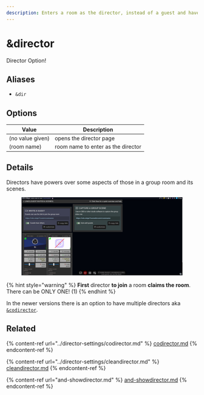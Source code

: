 ```yaml
---
description: Enters a room as the director, instead of a guest and have full control
---
```


# \&director

Director Option!

## Aliases

* `&dir`

## Options

| Value            | Description                        |
| ---------------- | ---------------------------------- |
| (no value given) | opens the director page            |
| (room name)      | room name to enter as the director |

## Details

Directors have powers over some aspects of those in a group room and its scenes.

<figure><img src="../.gitbook/assets/image (153).png" alt=""><figcaption></figcaption></figure>

{% hint style="warning" %}
**First** director **to join** a room **claims the room**. There can be ONLY ONE! (1)
{% endhint %}

In the newer versions there is an option to have multiple directors aka [`&codirector`](../director-settings/codirector.md).

## Related

{% content-ref url="../director-settings/codirector.md" %}
[codirector.md](../director-settings/codirector.md)
{% endcontent-ref %}

{% content-ref url="../director-settings/cleandirector.md" %}
[cleandirector.md](../director-settings/cleandirector.md)
{% endcontent-ref %}

{% content-ref url="and-showdirector.md" %}
[and-showdirector.md](and-showdirector.md)
{% endcontent-ref %}
